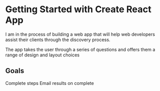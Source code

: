 # Getting Started with Create React App

I am in the process of building a web app that will help web developers assist their clients through the discovery process.

The app takes the user through a series of questions and offers them a range of design and layout choices

## Goals

Complete steps
Email results on complete
